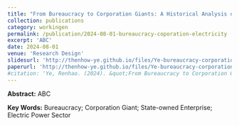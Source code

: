 ```yaml
---
title: "From Bureaucracy to Corporation Giants: A Historical Analysis on Evolution of Electric Power Sector in China"
collection: publications
category: workingen
permalink: /publication/2024-08-01-bureaucracy-coporation-electricity
excerpt: 'ABC'
date: 2024-08-01
venue: 'Research Design'
slidesurl: 'http://thenhow-ye.github.io/files/Ye-bureaucracy-corporation-electricity.pdf'
paperurl: 'http://thenhow-ye.github.io/files/Ye-bureaucracy-corporation-electricity.pdf'
#citation: 'Ye, Renhao. (2024). &quot;From Bureaucracy to Corporation Giants: A Historical Analysis on Evolution of Electric Power Sector in China.&quot; <i>Working Paper</i>.'
---
```


**Abstract:** ABC

**Key Words:** Bureaucracy; Corporation Giant; State-owned Enterprise; Electric Power Sector
